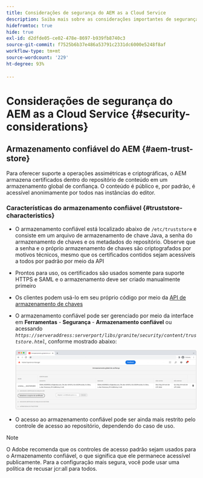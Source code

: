 ```yaml
---
title: Considerações de segurança do AEM as a Cloud Service
description: Saiba mais sobre as considerações importantes de segurança ao usar o AEM as a Cloud Service
hidefromtoc: true
hide: true
exl-id: d2dfde05-ce02-478e-8697-b939fb8740c3
source-git-commit: f7525b6b37e486a53791c2331dc6000e5248f8af
workflow-type: tm+mt
source-wordcount: '229'
ht-degree: 93%

---
```


# Considerações de segurança do AEM as a Cloud Service {#security-considerations}

## Armazenamento confiável do AEM {#aem-trust-store}

Para oferecer suporte a operações assimétricas e criptográficas, o AEM armazena certificados dentro do repositório de conteúdo em um armazenamento global de confiança. O conteúdo é público e, por padrão, é acessível anonimamente por todos nas instâncias do editor.

### Características do armazenamento confiável {#truststore-characteristics}

* O armazenamento confiável está localizado abaixo de `/etc/truststore` e consiste em um arquivo de armazenamento de chave Java, a senha do armazenamento de chaves e os metadados do repositório. Observe que a senha e o próprio armazenamento de chaves são criptografados por motivos técnicos, mesmo que os certificados contidos sejam acessíveis a todos por padrão por meio da API
* Prontos para uso, os certificados são usados somente para suporte HTTPS e SAML e o armazenamento deve ser criado manualmente primeiro
* Os clientes podem usá-lo em seu próprio código por meio da [API de armazenamento de chaves](https://developer.adobe.com/experience-manager/reference-materials/6-5/javadoc/com/adobe/granite/keystore/KeyStoreService.html#getTrustStore-org.apache.sling.api.resource.ResourceResolver-)
* O armazenamento confiável pode ser gerenciado por meio da interface em **Ferramentas** - **Segurança** - **Armazenamento confiável** ou acessando *`https://serveraddress:serverport/libs/granite/security/content/truststore.html`*, conforme mostrado abaixo:

  ![Gerenciamento de armazenamento confiável](/help/security/assets/global-trust-store-modified.png)

* O acesso ao armazenamento confiável pode ser ainda mais restrito pelo controle de acesso ao repositório, dependendo do caso de uso.

>[!NOTE]
>
>O Adobe recomenda que os controles de acesso padrão sejam usados para o Armazenamento confiável, o que significa que ele permanece acessível publicamente. Para a configuração mais segura, você pode usar uma política de recusar jcr:all para todos.

<!--
Commenting out section for now as requested by Lars

## Anonymous Permission Hardening Package {#anonymous-permission-hardening-package}

For more information on the Anonymous Hardening Package, please see the [Security Checklist](https://experienceleague.adobe.com/docs/experience-manager-65/administering/security/security-checklist.html#anonymous-permission-hardening-package).
-->
